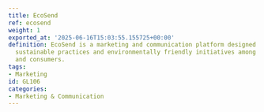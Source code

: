 ```yaml
---
title: EcoSend
ref: ecosend
weight: 1
exported_at: '2025-06-16T15:03:55.155725+00:00'
definition: EcoSend is a marketing and communication platform designed to promote
  sustainable practices and environmentally friendly initiatives among businesses
  and consumers.
tags:
- Marketing
id: GL106
categories:
- Marketing & Communication
---
```


